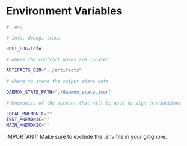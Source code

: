 # Environment Variables

```bash
# .env

# info, debug, trace

RUST_LOG=info

# where the contract wasms are located

ARTIFACTS_DIR="../artifacts"

# where to store the output state data

DAEMON_STATE_PATH="./daemon_state.json"

# Mnemonics of the account that will be used to sign transactions

LOCAL_MNEMONIC=""
TEST_MNEMONIC=""
MAIN_MNEMONIC=""
```
IMPORTANT: Make sure to exclude the .env file in your gitignore.